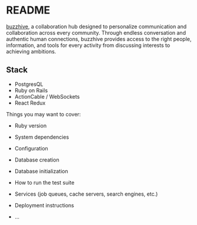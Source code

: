 # README

[buzzhive](https://buzzhive.herokuapp.com/#/), a collaboration hub designed to personalize communication and collaboration across every community. Through endless conversation and authentic human connections, buzzhive provides access to the right people, information, and tools for every activity from discussing interests to achieving ambitions.



## Stack
* PostgresQL
* Ruby on Rails
* ActionCable / WebSockets
* React Redux

Things you may want to cover:

* Ruby version

* System dependencies

* Configuration

* Database creation

* Database initialization

* How to run the test suite

* Services (job queues, cache servers, search engines, etc.)

* Deployment instructions

* ...
